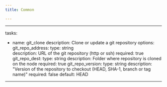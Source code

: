 ```yaml
---
title: Common

---
```


---
tasks: 
  - name: git_clone
    description: Clone or update a git repository
    options:
      git_repo_address:
        type: string  
        description: URL of the git repository (http or ssh)
        required: true
      git_repo_dest:
        type: string
        description: Folder where repository is cloned on the node
        required: true
      git_repo_version:
        type: string
        description: "Version of the repository to checkout (HEAD, SHA-1, branch or tag name)"
        required: false
        default: HEAD
---